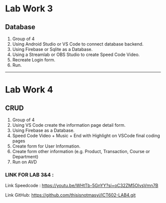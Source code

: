 # Lab Work 3

## Database

1. Group of 4
2. Using Android Studio or VS Code to connect database backend.
3. Using Firebase or Sqlite as a Database.
4. Using a Streamlab or OBS Studio to create Speed Code Video.
5. Recreate Login form.
6. Run. 

**************************************************************************

# Lab Work 4

## CRUD

1. Group of 4
2. Using VS Code create the information page detail form.
3. Using Firebase as a Database.
4. Speed Code Video + Music + End with Highlight on VSCode final coding pages
5. Create form for User Information.
6. Create form other information (e.g. Product, Transaction, Course or Department)
7. Run on AVD


### LINK FOR LAB 3&4 : 

Link Speedcode : https://youtu.be/WHtTb-5GnYY?si=oC32ZM5OlvsVmn7B

Link GitHub: https://github.com/thisisnotmasyi/ICT602-LAB4.git

